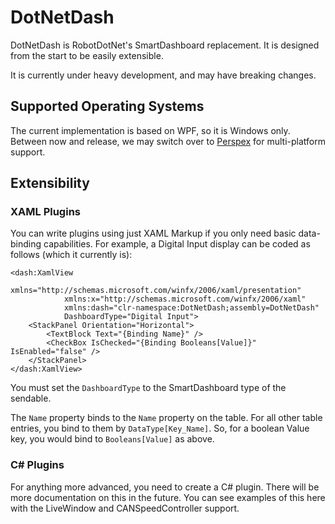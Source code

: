 # DotNetDash
DotNetDash is RobotDotNet's SmartDashboard replacement. It is designed from the start to be easily extensible.

It is currently under heavy development, and may have breaking changes.

## Supported Operating Systems
The current implementation is based on WPF, so it is Windows only.
Between now and release, we may switch over to [Perspex](https://perspex.github.io) for multi-platform support.

## Extensibility
### XAML Plugins
You can write plugins using just XAML Markup if you only need basic data-binding capabilities.  For example, a Digital Input display can be coded as follows (which it currently is):
```xaml
<dash:XamlView
            xmlns="http://schemas.microsoft.com/winfx/2006/xaml/presentation"
            xmlns:x="http://schemas.microsoft.com/winfx/2006/xaml"
            xmlns:dash="clr-namespace:DotNetDash;assembly=DotNetDash"
            DashboardType="Digital Input">
    <StackPanel Orientation="Horizontal">
        <TextBlock Text="{Binding Name}" />
        <CheckBox IsChecked="{Binding Booleans[Value]}" IsEnabled="false" />
    </StackPanel>
</dash:XamlView>
```

You must set the `DashboardType` to the SmartDashboard type of the sendable.

The `Name` property binds to the `Name` property on the table. For all other table entries, you bind to them by `DataType[Key_Name]`. So, for a boolean Value key, you would bind to `Booleans[Value]` as above.

### C# Plugins
For anything more advanced, you need to create a C# plugin. There will be more documentation on this in the future. You can see examples of this here with the LiveWindow and CANSpeedController support.